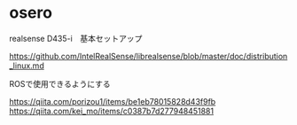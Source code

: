 # osero

realsense D435-i　基本セットアップ

https://github.com/IntelRealSense/librealsense/blob/master/doc/distribution_linux.md

ROSで使用できるようにする

https://qiita.com/porizou1/items/be1eb78015828d43f9fb
https://qiita.com/kei_mo/items/c0387b7d277948451881
